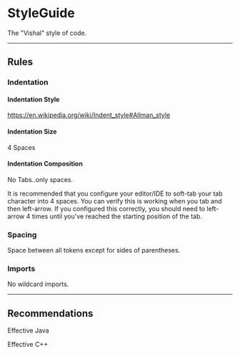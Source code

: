 # StyleGuide
The "Vishal" style of code.


--------------------
## Rules

### Indentation

#### Indentation Style


https://en.wikipedia.org/wiki/Indent_style#Allman_style

#### Indentation Size

4 Spaces


#### Indentation Composition

No Tabs..only spaces.

It is recommended that you configure your editor/IDE to soft-tab your tab character into 4 spaces.
You can verify this is working when you tab and then left-arrow.  If you configured this correctly, you should need to left-arrow 4 times until you've reached the starting position of the tab.



### Spacing

Space between all tokens except for sides of parentheses.



### Imports

No wildcard imports.   

---------------
## Recommendations

Effective Java

Effective C++
